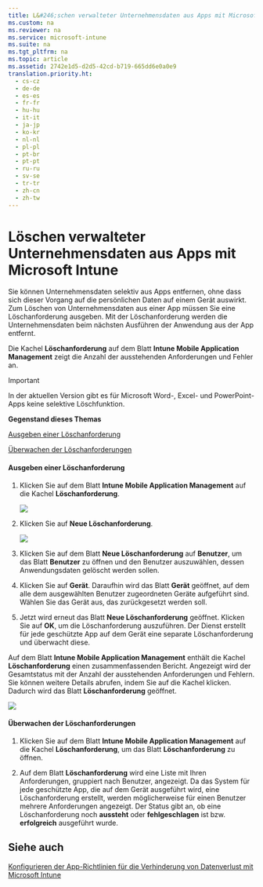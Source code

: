```yaml
---
title: L&#246;schen verwalteter Unternehmensdaten aus Apps mit Microsoft Intune
ms.custom: na
ms.reviewer: na
ms.service: microsoft-intune
ms.suite: na
ms.tgt_pltfrm: na
ms.topic: article
ms.assetid: 2742e1d5-d2d5-42cd-b719-665dd6e0a0e9
translation.priority.ht: 
  - cs-cz
  - de-de
  - es-es
  - fr-fr
  - hu-hu
  - it-it
  - ja-jp
  - ko-kr
  - nl-nl
  - pl-pl
  - pt-br
  - pt-pt
  - ru-ru
  - sv-se
  - tr-tr
  - zh-cn
  - zh-tw
---
```

# L&#246;schen verwalteter Unternehmensdaten aus Apps mit Microsoft Intune
Sie können Unternehmensdaten selektiv aus Apps entfernen, ohne dass sich dieser Vorgang auf die persönlichen Daten auf einem Gerät auswirkt.  Zum Löschen von Unternehmensdaten aus einer App müssen Sie eine Löschanforderung ausgeben.  Mit der Löschanforderung werden die Unternehmensdaten beim nächsten Ausführen der Anwendung aus der App entfernt.

Die Kachel **Löschanforderung** auf dem Blatt **Intune Mobile Application Management** zeigt die Anzahl der ausstehenden Anforderungen und Fehler an.

> [!IMPORTANT]
> In der aktuellen Version gibt es für Microsoft Word-, Excel- und PowerPoint-Apps keine selektive Löschfunktion.

**Gegenstand dieses Themas**

[Ausgeben einer Löschanforderung](#bkmk_makerequest)

[Überwachen der Löschanforderungen](#bkmk_monitorrequest)

#### <a name="bkmk_makerequest"></a>Ausgeben einer Löschanforderung

1.  Klicken Sie auf dem Blatt **Intune Mobile Application Management**  auf die Kachel **Löschanforderung**.

    ![](../Image/AppManagement/AzurePortal_MAM_WipeRequests.png)

2.  Klicken Sie auf **Neue Löschanforderung**.

    ![](../Image/AppManagement/AzurePortal_MAM_NewWipeRequest.png)

3.  Klicken Sie auf dem Blatt **Neue Löschanforderung** auf **Benutzer**, um das Blatt **Benutzer** zu öffnen und den Benutzer auszuwählen, dessen Anwendungsdaten gelöscht werden sollen.

4.  Klicken Sie auf **Gerät**.  Daraufhin wird das Blatt **Gerät** geöffnet, auf dem alle dem ausgewählten Benutzer zugeordneten Geräte aufgeführt sind.  Wählen Sie das Gerät aus, das zurückgesetzt werden soll.

5.  Jetzt wird erneut das Blatt **Neue Löschanforderung** geöffnet. Klicken Sie auf **OK**, um die Löschanforderung auszuführen. Der Dienst erstellt für jede geschützte App auf dem Gerät eine separate Löschanforderung und überwacht diese.

Auf dem Blatt **Intune Mobile Application Management**  enthält die Kachel **Löschanforderung** einen zusammenfassenden Bericht.  Angezeigt wird der Gesamtstatus mit der Anzahl der ausstehenden Anforderungen und Fehlern. Sie können weitere Details abrufen, indem Sie auf die Kachel klicken. Dadurch wird das Blatt **Löschanforderung** geöffnet.

![](../Image/AppManagement/AzurePortal_MAM_WipeRequestsSummary.png)

#### <a name="bkmk_monitorrequest"></a>Überwachen der Löschanforderungen

1.  Klicken Sie auf dem Blatt **Intune Mobile Application Management**  auf die Kachel **Löschanforderung**, um das Blatt **Löschanforderung** zu öffnen.

2.  Auf dem Blatt **Löschanforderung** wird eine Liste mit Ihren Anforderungen, gruppiert nach Benutzer, angezeigt.  Da das System für jede geschützte App, die auf dem Gerät ausgeführt wird, eine Löschanforderung erstellt, werden möglicherweise für einen Benutzer mehrere Anforderungen angezeigt.  Der Status gibt an, ob eine Löschanforderung noch **aussteht** oder **fehlgeschlagen** ist bzw. **erfolgreich** ausgeführt wurde.

## Siehe auch
[Konfigurieren der App-Richtlinien für die Verhinderung von Datenverlust mit Microsoft Intune](../Topic/Configure-data-loss-prevention-app-policies-with-Microsoft-Intune.md)

